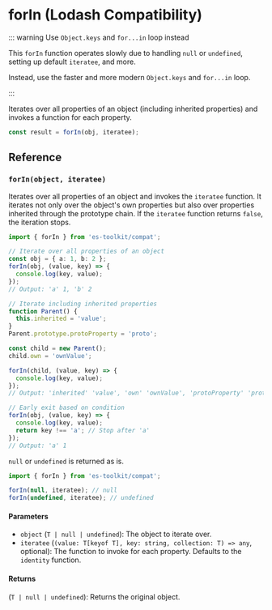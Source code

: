# forIn (Lodash Compatibility)

::: warning Use `Object.keys` and `for...in` loop instead

This `forIn` function operates slowly due to handling `null` or `undefined`, setting up default `iteratee`, and more.

Instead, use the faster and more modern `Object.keys` and `for...in` loop.

:::

Iterates over all properties of an object (including inherited properties) and invokes a function for each property.

```typescript
const result = forIn(obj, iteratee);
```

## Reference

### `forIn(object, iteratee)`

Iterates over all properties of an object and invokes the `iteratee` function. It iterates not only over the object's own properties but also over properties inherited through the prototype chain. If the `iteratee` function returns `false`, the iteration stops.

```typescript
import { forIn } from 'es-toolkit/compat';

// Iterate over all properties of an object
const obj = { a: 1, b: 2 };
forIn(obj, (value, key) => {
  console.log(key, value);
});
// Output: 'a' 1, 'b' 2

// Iterate including inherited properties
function Parent() {
  this.inherited = 'value';
}
Parent.prototype.protoProperty = 'proto';

const child = new Parent();
child.own = 'ownValue';

forIn(child, (value, key) => {
  console.log(key, value);
});
// Output: 'inherited' 'value', 'own' 'ownValue', 'protoProperty' 'proto'

// Early exit based on condition
forIn(obj, (value, key) => {
  console.log(key, value);
  return key !== 'a'; // Stop after 'a'
});
// Output: 'a' 1
```

`null` or `undefined` is returned as is.

```typescript
import { forIn } from 'es-toolkit/compat';

forIn(null, iteratee); // null
forIn(undefined, iteratee); // undefined
```

#### Parameters

- `object` (`T | null | undefined`): The object to iterate over.
- `iteratee` (`(value: T[keyof T], key: string, collection: T) => any`, optional): The function to invoke for each property. Defaults to the `identity` function.

#### Returns

(`T | null | undefined`): Returns the original object.
